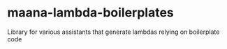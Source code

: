 # maana-lambda-boilerplates
Library for various assistants that generate lambdas relying on boilerplate code
